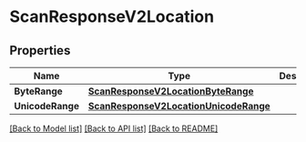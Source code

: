 # ScanResponseV2Location

## Properties

Name | Type | Description | Notes
------------ | ------------- | ------------- | -------------
**ByteRange** | [**ScanResponseV2LocationByteRange**](ScanResponseV2_location_byteRange.md) |  | [optional] 
**UnicodeRange** | [**ScanResponseV2LocationUnicodeRange**](ScanResponseV2_location_unicodeRange.md) |  | [optional] 

[[Back to Model list]](../README.md#documentation-for-models) [[Back to API list]](../README.md#documentation-for-api-endpoints) [[Back to README]](../README.md)


